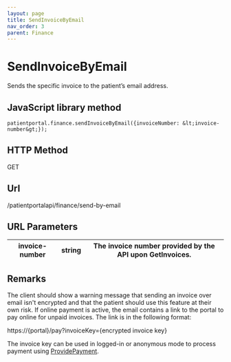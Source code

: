 ```yaml
---
layout: page
title: SendInvoiceByEmail
nav_order: 3
parent: Finance
---
```


# SendInvoiceByEmailSends the specific invoice to the patient’s email address.## JavaScript library method```patientportal.finance.sendInvoiceByEmail({invoiceNumber: &lt;invoice-number&gt;});```## HTTP MethodGET## Url/patientportalapi/finance/send-by-email## URL Parameters| invoice-number | string | The invoice number provided by the API upon GetInvoices. || --- | --- | --- |## RemarksThe client should show a warning message that sending an invoice over email isn't encrypted and that the patient should use this feature at their own risk. If online payment is active, the email contains a link to the portal to pay online for unpaid invoices. The link is in the following format:https://{portal}/pay?invoiceKey={encrypted invoice key}The invoice key can be used in logged-in or anonymous mode to process payment using [ProvidePayment](#_ProvidePayment).